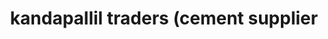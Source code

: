 ---
title: "kandapallil traders (cement supplier"
url: /pampady/kandapallil-traders-cement-supplier/
shop: Allgemein
---